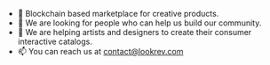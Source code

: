 - 👋 Blockchain based marketplace for creative products.
- 👀 We are looking for people who can help us build our community.
- 🌱 We are helping artists and designers to create their consumer interactive catalogs.
- 📫 You can reach us at contact@lookrev.com

